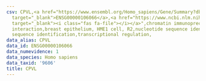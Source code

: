 ```yaml
---
csv: CPVL,<a href="https://www.ensembl.org/Homo_sapiens/Gene/Summary?db=core;g=ENSG00000106066"
  target="_blank">ENSG00000106066</a>,<a href="https://www.ncbi.nlm.nih.gov/pubmed/22863008"
  target="_blank"><i class="fas fa-file"></i></a>",chromatin immunoprecipitation assay,direct
  interaction,breast epithelium, HME1 cell, R2,nucleotide sequence identification,nucleotide
  sequence identification,transcriptional regulation,
data_alias: CPVL
data_id: ENSG00000106066
data_numevidence: 1
data_species: Homo sapiens
data_taxid: '9606'
title: CPVL
---
```

